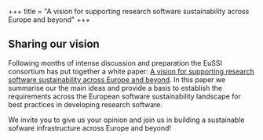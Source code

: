+++
title = "A vision for supporting research software sustainability across Europe and beyond"
+++

## Sharing our vision

Following months of intense discussion and preparation the EuSSI consortium has put together a white paper: [A vision for supporting research software sustainability across Europe and beyond](https://zenodo.org/record/4015123#.X1s99mgzYdU). In this paper we summarise our the main ideas and provide a basis to establish the requirements across the European software sustainability landscape for best practices in developing research software.

We invite you to give us your opinion and join us in building a sustainable sofware infrastructure across Europe and beyond!
